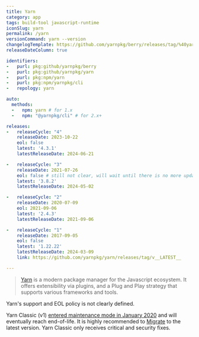 ```yaml
---
title: Yarn
category: app
tags: build-tool javascript-runtime
iconSlug: yarn
permalink: /yarn
versionCommand: yarn --version
changelogTemplate: https://github.com/yarnpkg/berry/releases/tag/%40yarnpkg%2Fcli%2F__LATEST__
releaseDateColumn: true

identifiers:
-   purl: pkg:github/yarnpkg/berry
-   purl: pkg:github/yarnpkg/yarn
-   purl: pkg:npm/yarn
-   purl: pkg:npm/yarnpkg/cli
-   repology: yarn

auto:
  methods:
  -   npm: yarn # for 1.x
  -   npm: "@yarnpkg/cli" # for 2.x+

releases:
-   releaseCycle: "4"
    releaseDate: 2023-10-22
    eol: false
    latest: '4.3.1'
    latestReleaseDate: 2024-06-21

-   releaseCycle: "3"
    releaseDate: 2021-07-26
    eol: false # still not clear, will wait until there is no more updates
    latest: '3.8.2'
    latestReleaseDate: 2024-05-02

-   releaseCycle: "2"
    releaseDate: 2020-07-09
    eol: 2021-09-06
    latest: '2.4.3'
    latestReleaseDate: 2021-09-06

-   releaseCycle: "1"
    releaseDate: 2017-09-05
    eol: false
    latest: '1.22.22'
    latestReleaseDate: 2024-03-09
    link: https://github.com/yarnpkg/yarn/releases/tag/v__LATEST__

---
```


> [Yarn](https://yarnpkg.com/) is a modern package manager for the Javascript ecosystem. It offers
> extensibility via plugins, and a Plug and Play strategy that supports various frameworks and tools.

Yarn's support and EOL policy is not clearly defined.

Yarn Classic (v1) [entered maintenance mode in January 2020](https://dev.to/arcanis/introducing-yarn-2-4eh1#what-will-happen-to-the-legacy-codebase)
and will eventually reach end-of-life. It is highly recommended to
[Migrate](https://yarnpkg.com/migration/overview) to the latest version. Yarn
Classic only receives critical and security fixes.
